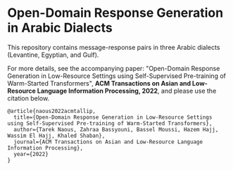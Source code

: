 # Open-Domain Response Generation in Arabic Dialects

This repository contains message-response pairs in three Arabic dialects (Levantine, Egyptian, and Gulf). 

For more details, see the accompanying paper: "Open-Domain Response Generation in Low-Resource Settings using Self-Supervised Pre-training of Warm-Started Transformers", **ACM Transactions on Asian and Low-Resource Language Information Processing, 2022**, and please use the citation below.

```
@article{naous2022acmtallip,
  title={Open-Domain Response Generation in Low-Resource Settings using Self-Supervised Pre-training of Warm-Started Transformers},
  author={Tarek Naous, Zahraa Bassyouni, Bassel Moussi, Hazem Hajj, Wassim El Hajj, Khaled Shaban},
  journal={ACM Transactions on Asian and Low-Resource Language Information Processing},
  year={2022}
}
```
